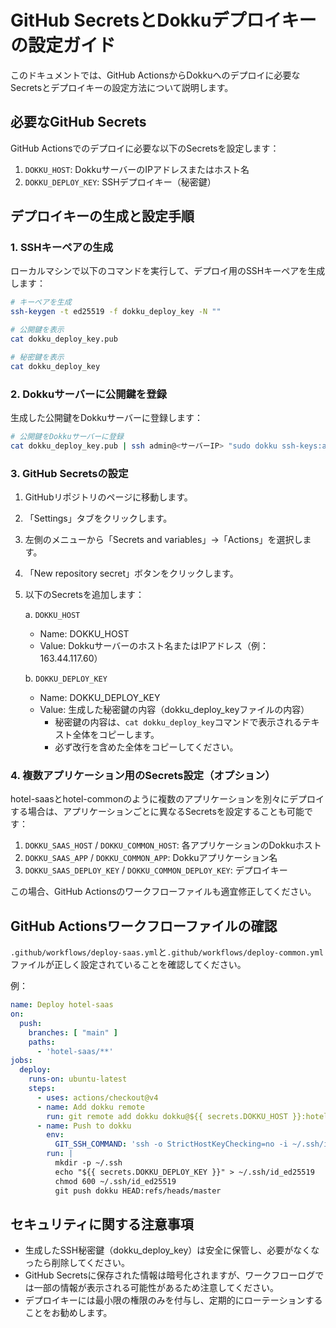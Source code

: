 # GitHub SecretsとDokkuデプロイキーの設定ガイド

このドキュメントでは、GitHub ActionsからDokkuへのデプロイに必要なSecretsとデプロイキーの設定方法について説明します。

## 必要なGitHub Secrets

GitHub Actionsでのデプロイに必要な以下のSecretsを設定します：

1. `DOKKU_HOST`: DokkuサーバーのIPアドレスまたはホスト名
2. `DOKKU_DEPLOY_KEY`: SSHデプロイキー（秘密鍵）

## デプロイキーの生成と設定手順

### 1. SSHキーペアの生成

ローカルマシンで以下のコマンドを実行して、デプロイ用のSSHキーペアを生成します：

```bash
# キーペアを生成
ssh-keygen -t ed25519 -f dokku_deploy_key -N ""

# 公開鍵を表示
cat dokku_deploy_key.pub

# 秘密鍵を表示
cat dokku_deploy_key
```

### 2. Dokkuサーバーに公開鍵を登録

生成した公開鍵をDokkuサーバーに登録します：

```bash
# 公開鍵をDokkuサーバーに登録
cat dokku_deploy_key.pub | ssh admin@<サーバーIP> "sudo dokku ssh-keys:add github_actions"
```

### 3. GitHub Secretsの設定

1. GitHubリポジトリのページに移動します。

2. 「Settings」タブをクリックします。

3. 左側のメニューから「Secrets and variables」→「Actions」を選択します。

4. 「New repository secret」ボタンをクリックします。

5. 以下のSecretsを追加します：

   a. `DOKKU_HOST`
      - Name: DOKKU_HOST
      - Value: Dokkuサーバーのホスト名またはIPアドレス（例：163.44.117.60）

   b. `DOKKU_DEPLOY_KEY`
      - Name: DOKKU_DEPLOY_KEY
      - Value: 生成した秘密鍵の内容（dokku_deploy_keyファイルの内容）
        - 秘密鍵の内容は、`cat dokku_deploy_key`コマンドで表示されるテキスト全体をコピーします。
        - 必ず改行を含めた全体をコピーしてください。

### 4. 複数アプリケーション用のSecrets設定（オプション）

hotel-saasとhotel-commonのように複数のアプリケーションを別々にデプロイする場合は、アプリケーションごとに異なるSecretsを設定することも可能です：

1. `DOKKU_SAAS_HOST` / `DOKKU_COMMON_HOST`: 各アプリケーションのDokkuホスト
2. `DOKKU_SAAS_APP` / `DOKKU_COMMON_APP`: Dokkuアプリケーション名
3. `DOKKU_SAAS_DEPLOY_KEY` / `DOKKU_COMMON_DEPLOY_KEY`: デプロイキー

この場合、GitHub Actionsのワークフローファイルも適宜修正してください。

## GitHub Actionsワークフローファイルの確認

`.github/workflows/deploy-saas.yml`と`.github/workflows/deploy-common.yml`ファイルが正しく設定されていることを確認してください。

例：
```yaml
name: Deploy hotel-saas
on:
  push:
    branches: [ "main" ]
    paths:
      - 'hotel-saas/**'
jobs:
  deploy:
    runs-on: ubuntu-latest
    steps:
      - uses: actions/checkout@v4
      - name: Add dokku remote
        run: git remote add dokku dokku@${{ secrets.DOKKU_HOST }}:hotel-saas
      - name: Push to dokku
        env:
          GIT_SSH_COMMAND: 'ssh -o StrictHostKeyChecking=no -i ~/.ssh/id_ed25519'
        run: |
          mkdir -p ~/.ssh
          echo "${{ secrets.DOKKU_DEPLOY_KEY }}" > ~/.ssh/id_ed25519
          chmod 600 ~/.ssh/id_ed25519
          git push dokku HEAD:refs/heads/master
```

## セキュリティに関する注意事項

- 生成したSSH秘密鍵（dokku_deploy_key）は安全に保管し、必要がなくなったら削除してください。
- GitHub Secretsに保存された情報は暗号化されますが、ワークフローログでは一部の情報が表示される可能性があるため注意してください。
- デプロイキーには最小限の権限のみを付与し、定期的にローテーションすることをお勧めします。

